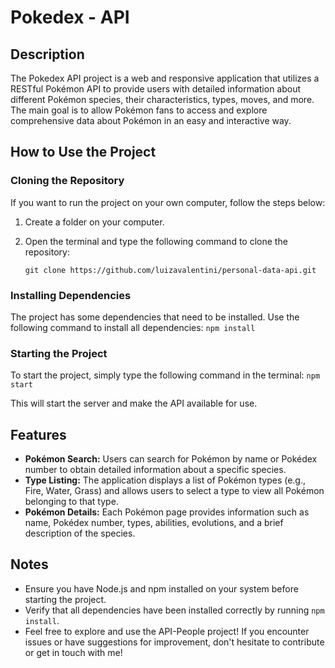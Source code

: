 # Pokedex - API 

## Description
The Pokedex API project is a web and responsive application that utilizes a RESTful Pokémon API to provide users with detailed information about different Pokémon species, their characteristics, types, moves, and more. The main goal is to allow Pokémon fans to access and explore comprehensive data about Pokémon in an easy and interactive way.

## How to Use the Project

### Cloning the Repository
If you want to run the project on your own computer, follow the steps below:

1. Create a folder on your computer.
2. Open the terminal and type the following command to clone the repository:

    ```
   git clone https://github.com/luizavalentini/personal-data-api.git
   ```

### Installing Dependencies

The project has some dependencies that need to be installed. Use the following command to install all dependencies:
    ```
   npm install
    ```

### Starting the Project

To start the project, simply type the following command in the terminal:
    ```
   npm start
    ```

This will start the server and make the API available for use.

## Features

- **Pokémon Search:** Users can search for Pokémon by name or Pokédex number to obtain detailed information about a specific species.
- **Type Listing:**  The application displays a list of Pokémon types (e.g., Fire, Water, Grass) and allows users to select a type to view all Pokémon belonging to that type.
- **Pokémon Details:** Each Pokémon page provides information such as name, Pokédex number, types, abilities, evolutions, and a brief description of the species.

## Notes

- Ensure you have Node.js and npm installed on your system before starting the project.
- Verify that all dependencies have been installed correctly by running `npm install`.
- Feel free to explore and use the API-People project! If you encounter issues or have suggestions for improvement, don't hesitate to contribute or get in touch with me!
